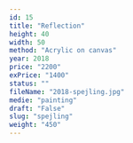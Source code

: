 ```yaml
---
id: 15
title: "Reflection"
height: 40
width: 50
method: "Acrylic on canvas"
year: 2018
price: "2200"
exPrice: "1400"
status: ""
fileName: "2018-spejling.jpg"
medie: "painting"
draft: "False"
slug: "spejling"
weight: "450"
---
```

